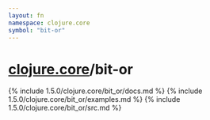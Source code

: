 ```yaml
---
layout: fn
namespace: clojure.core
symbol: "bit-or"
---
```


# [clojure.core](../)/bit-or

{% include 1.5.0/clojure.core/bit_or/docs.md %}
{% include 1.5.0/clojure.core/bit_or/examples.md %}
{% include 1.5.0/clojure.core/bit_or/src.md %}

